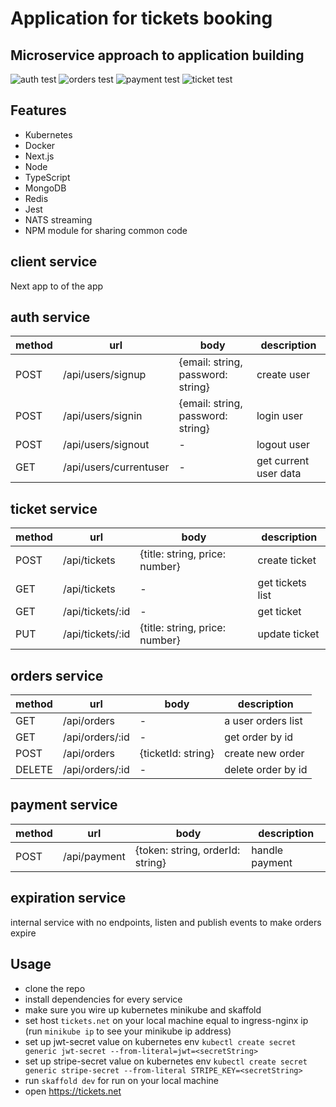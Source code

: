 # Application for tickets booking

## Microservice approach to application building

![auth test](https://github.com/max-im/tickets-app/actions/workflows/auth-test.yaml/badge.svg)
![orders test](https://github.com/max-im/tickets-app/actions/workflows/orders-test.yaml/badge.svg)
![payment test](https://github.com/max-im/tickets-app/actions/workflows/payment-test.yaml/badge.svg)
![ticket test](https://github.com/max-im/tickets-app/actions/workflows/ticket-test.yaml/badge.svg)

## Features

- Kubernetes
- Docker
- Next.js
- Node
- TypeScript
- MongoDB
- Redis
- Jest
- NATS streaming
- NPM module for sharing common code

## client service

Next app to of the app

## auth service

| method | url                    | body                              | description           |
| ------ | ---------------------- | --------------------------------- | --------------------- |
| POST   | /api/users/signup      | {email: string, password: string} | create user           |
| POST   | /api/users/signin      | {email: string, password: string} | login user            |
| POST   | /api/users/signout     | -                                 | logout user           |
| GET    | /api/users/currentuser | -                                 | get current user data |

## ticket service

| method | url              | body                           | description      |
| ------ | ---------------- | ------------------------------ | ---------------- |
| POST   | /api/tickets     | {title: string, price: number} | create ticket    |
| GET    | /api/tickets     | -                              | get tickets list |
| GET    | /api/tickets/:id | -                              | get ticket       |
| PUT    | /api/tickets/:id | {title: string, price: number} | update ticket    |

## orders service

| method | url             | body               | description        |
| ------ | --------------- | ------------------ | ------------------ |
| GET    | /api/orders     | -                  | a user orders list |
| GET    | /api/orders/:id | -                  | get order by id    |
| POST   | /api/orders     | {ticketId: string} | create new order   |
| DELETE | /api/orders/:id | -                  | delete order by id |

## payment service

| method | url          | body                             | description    |
| ------ | ------------ | -------------------------------- | -------------- |
| POST   | /api/payment | {token: string, orderId: string} | handle payment |

## expiration service

internal service with no endpoints, listen and publish events to make orders expire

## Usage

- clone the repo
- install dependencies for every service
- make sure you wire up kubernetes minikube and skaffold
- set host `tickets.net` on your local machine equal to ingress-nginx ip (run `minikube ip` to see your minikube ip address)
- set up jwt-secret value on kubernetes env `kubectl create secret generic jwt-secret --from-literal=jwt=<secretString>`
- set up stripe-secret value on kubernetes env `kubectl create secret generic stripe-secret --from-literal STRIPE_KEY=<secretString>`
- run `skaffold dev` for run on your local machine
- open https://tickets.net
